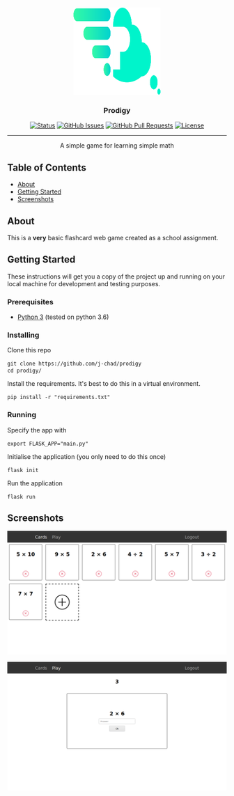 <p align="center">
  <a href="" rel="noopener">
 <img width=200px height=200px src="static/logo.svg" alt="Project logo"></a>
</p>

<h3 align="center">Prodigy</h3>

<div align="center">

  [![Status](https://img.shields.io/badge/status-archived-important.svg)]() 
  [![GitHub Issues](https://img.shields.io/github/issues/j-chad/vent.svg)](https://github.com/j-chad/prodigy/issues)
  [![GitHub Pull Requests](https://img.shields.io/github/issues-pr/j-chad/vent.svg)](https://github.com/j-chad/prodigy/pulls)
  [![License](https://img.shields.io/github/license/j-chad/prodigy)](/LICENSE)

</div>

---

<p align="center">
    A simple game for learning simple math
    <br> 
</p>

## Table of Contents
- [About](#about)
- [Getting Started](#getting_started)
- [Screenshots](#screenshots)

## About <a name = "about"></a>
This is a **very** basic flashcard web game created as a school assignment.

## Getting Started <a name = "getting_started"></a>
These instructions will get you a copy of the project up and running on your local machine for development and testing purposes.

### Prerequisites
* [Python 3](https://python.org) (tested on python 3.6)

### Installing
Clone this repo
```
git clone https://github.com/j-chad/prodigy
cd prodigy/
```

Install the requirements. It's best to do this in a virtual environment.
```
pip install -r "requirements.txt"
```

### Running
Specify the app with
```
export FLASK_APP="main.py"
```

Initialise the application (you only need to do this once)
```
flask init
```

Run the application
```
flask run
```

## Screenshots <a name="screenshots"></a>
![Cards](screenshots/cards.png)

![Game](screenshots/game.png)